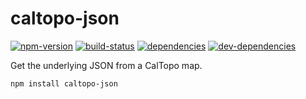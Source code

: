 # caltopo-json

[![npm-version][npm-version-badge]][npm-version-href]
[![build-status][build-status-badge]][build-status-href]
[![dependencies][dependencies-badge]][dependencies-href]
[![dev-dependencies][dev-dependencies-badge]][dev-dependencies-href]


Get the underlying JSON from a CalTopo map.

`npm install caltopo-json`


[npm-version-badge]: https://img.shields.io/npm/v/caltopo-json.svg?style=flat-square
[npm-version-href]: https://www.npmjs.com/package/caltopo-json

[build-status-badge]: https://img.shields.io/travis/scott113341/caltopo-json/master.svg?style=flat-square
[build-status-href]: https://travis-ci.org/scott113341/caltopo-json/branches

[dependencies-badge]: https://img.shields.io/david/scott113341/caltopo-json/master.svg?style=flat-square
[dependencies-href]: https://david-dm.org/scott113341/caltopo-json/master#info=dependencies

[dev-dependencies-badge]: https://img.shields.io/david/dev/scott113341/caltopo-json/master.svg?style=flat-square
[dev-dependencies-href]: https://david-dm.org/scott113341/caltopo-json/master#info=devDependencies
